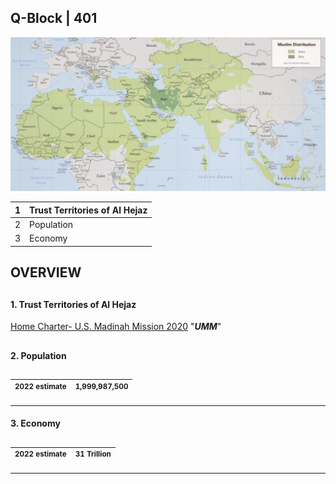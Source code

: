 ## Q-Block | 401

![Alt text](FD156DBB-1ADF-4850-8966-C65566811B56.jpeg)


| 1 | Trust Territories of Al Hejaz |
|---|---|
| 2 | Population |
| 3 | Economy |



##
## OVERVIEW 
##



#### 1. Trust Territories of Al Hejaz

[Home Charter- U.S. Madinah Mission 2020](https://github.com/Alghuti-Portfolio/QBlock_401/blob/b1ea5a0b9795e8bc39053fba83e722d9cab6c927/2020_HomeCharter5047.pdf) "***UMM***"


##

#### 2. Population 
##



| <sup> 2022 estimate </sup> | <sup> 1,999,987,500 </sup> |
|---|---|
___


#### 3. Economy 
##


| <sup> 2022 estimate </sup> | <sup> 31 Trillion </sup> | 
|---|---|
___
